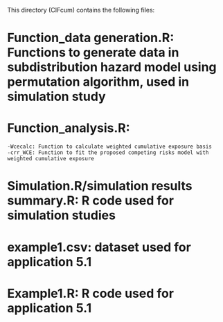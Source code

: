 This directory (CIFcum) contains the following files:

# Function_data generation.R: Functions to generate data in subdistribution hazard model using permutation algorithm, used in simulation study
# Function_analysis.R: 
    -Wcecalc: Function to calculate weighted cumulative exposure basis 
    -crr_WCE: Function to fit the proposed competing risks model with weighted cumulative exposure
# Simulation.R/simulation results summary.R: R code used for simulation studies
# example1.csv: dataset used for application 5.1
# Example1.R: R code used for application 5.1


